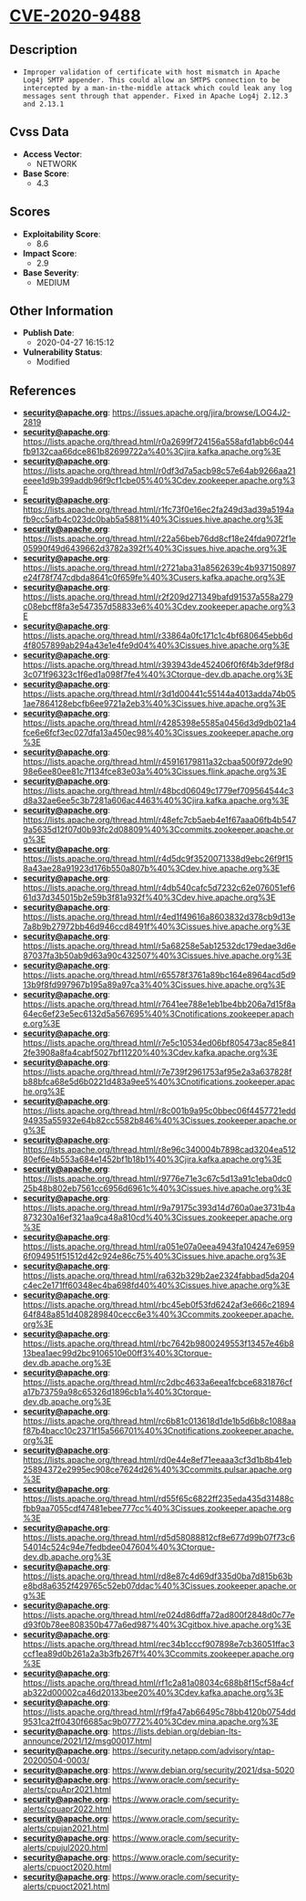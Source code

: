 
# [CVE-2020-9488](https://issues.apache.org/jira/browse/LOG4J2-2819)

## Description

- `Improper validation of certificate with host mismatch in Apache Log4j SMTP appender. This could allow an SMTPS connection to be intercepted by a man-in-the-middle attack which could leak any log messages sent through that appender. Fixed in Apache Log4j 2.12.3 and 2.13.1`

## Cvss Data

- **Access Vector**:
  - NETWORK
- **Base Score**:
  - 4.3

## Scores

- **Exploitability Score**:
  - 8.6
- **Impact Score**:
  - 2.9
- **Base Severity**:
  - MEDIUM

## Other Information

- **Publish Date**:
  - 2020-04-27 16:15:12
- **Vulnerability Status**:
  - Modified

## References

- **security@apache.org**: https://issues.apache.org/jira/browse/LOG4J2-2819
- **security@apache.org**: https://lists.apache.org/thread.html/r0a2699f724156a558afd1abb6c044fb9132caa66dce861b82699722a%40%3Cjira.kafka.apache.org%3E
- **security@apache.org**: https://lists.apache.org/thread.html/r0df3d7a5acb98c57e64ab9266aa21eeee1d9b399addb96f9cf1cbe05%40%3Cdev.zookeeper.apache.org%3E
- **security@apache.org**: https://lists.apache.org/thread.html/r1fc73f0e16ec2fa249d3ad39a5194afb9cc5afb4c023dc0bab5a5881%40%3Cissues.hive.apache.org%3E
- **security@apache.org**: https://lists.apache.org/thread.html/r22a56beb76dd8cf18e24fda9072f1e05990f49d6439662d3782a392f%40%3Cissues.hive.apache.org%3E
- **security@apache.org**: https://lists.apache.org/thread.html/r2721aba31a8562639c4b937150897e24f78f747cdbda8641c0f659fe%40%3Cusers.kafka.apache.org%3E
- **security@apache.org**: https://lists.apache.org/thread.html/r2f209d271349bafd91537a558a279c08ebcff8fa3e547357d58833e6%40%3Cdev.zookeeper.apache.org%3E
- **security@apache.org**: https://lists.apache.org/thread.html/r33864a0fc171c1c4bf680645ebb6d4f8057899ab294a43e1e4fe9d04%40%3Cissues.hive.apache.org%3E
- **security@apache.org**: https://lists.apache.org/thread.html/r393943de452406f0f6f4b3def9f8d3c071f96323c1f6ed1a098f7fe4%40%3Ctorque-dev.db.apache.org%3E
- **security@apache.org**: https://lists.apache.org/thread.html/r3d1d00441c55144a4013adda74b051ae7864128ebcfb6ee9721a2eb3%40%3Cissues.hive.apache.org%3E
- **security@apache.org**: https://lists.apache.org/thread.html/r4285398e5585a0456d3d9db021a4fce6e6fcf3ec027dfa13a450ec98%40%3Cissues.zookeeper.apache.org%3E
- **security@apache.org**: https://lists.apache.org/thread.html/r45916179811a32cbaa500f972de9098e6ee80ee81c7f134fce83e03a%40%3Cissues.flink.apache.org%3E
- **security@apache.org**: https://lists.apache.org/thread.html/r48bcd06049c1779ef709564544c3d8a32ae6ee5c3b7281a606ac4463%40%3Cjira.kafka.apache.org%3E
- **security@apache.org**: https://lists.apache.org/thread.html/r48efc7cb5aeb4e1f67aaa06fb4b5479a5635d12f07d0b93fc2d08809%40%3Ccommits.zookeeper.apache.org%3E
- **security@apache.org**: https://lists.apache.org/thread.html/r4d5dc9f3520071338d9ebc26f9f158a43ae28a91923d176b550a807b%40%3Cdev.hive.apache.org%3E
- **security@apache.org**: https://lists.apache.org/thread.html/r4db540cafc5d7232c62e076051ef661d37d345015b2e59b3f81a932f%40%3Cdev.hive.apache.org%3E
- **security@apache.org**: https://lists.apache.org/thread.html/r4ed1f49616a8603832d378cb9d13e7a8b9b27972bb46d946ccd8491f%40%3Cissues.hive.apache.org%3E
- **security@apache.org**: https://lists.apache.org/thread.html/r5a68258e5ab12532dc179edae3d6e87037fa3b50ab9d63a90c432507%40%3Cissues.hive.apache.org%3E
- **security@apache.org**: https://lists.apache.org/thread.html/r65578f3761a89bc164e8964acd5d913b9f8fd997967b195a89a97ca3%40%3Cissues.hive.apache.org%3E
- **security@apache.org**: https://lists.apache.org/thread.html/r7641ee788e1eb1be4bb206a7d15f8a64ec6ef23e5ec6132d5a567695%40%3Cnotifications.zookeeper.apache.org%3E
- **security@apache.org**: https://lists.apache.org/thread.html/r7e5c10534ed06bf805473ac85e8412fe3908a8fa4cabf5027bf11220%40%3Cdev.kafka.apache.org%3E
- **security@apache.org**: https://lists.apache.org/thread.html/r7e739f2961753af95e2a3a637828fb88bfca68e5d6b0221d483a9ee5%40%3Cnotifications.zookeeper.apache.org%3E
- **security@apache.org**: https://lists.apache.org/thread.html/r8c001b9a95c0bbec06f4457721edd94935a55932e64b82cc5582b846%40%3Cissues.zookeeper.apache.org%3E
- **security@apache.org**: https://lists.apache.org/thread.html/r8e96c340004b7898cad3204ea51280ef6e4b553a684e1452bf1b18b1%40%3Cjira.kafka.apache.org%3E
- **security@apache.org**: https://lists.apache.org/thread.html/r9776e71e3c67c5d13a91c1eba0dc025b48b802eb7561cc6956d6961c%40%3Cissues.hive.apache.org%3E
- **security@apache.org**: https://lists.apache.org/thread.html/r9a79175c393d14d760a0ae3731b4a873230a16ef321aa9ca48a810cd%40%3Cissues.zookeeper.apache.org%3E
- **security@apache.org**: https://lists.apache.org/thread.html/ra051e07a0eea4943fa104247e69596f094951f51512d42c924e86c75%40%3Cissues.hive.apache.org%3E
- **security@apache.org**: https://lists.apache.org/thread.html/ra632b329b2ae2324fabbad5da204c4ec2e171ff60348ec4ba698fd40%40%3Cissues.hive.apache.org%3E
- **security@apache.org**: https://lists.apache.org/thread.html/rbc45eb0f53fd6242af3e666c2189464f848a851d408289840cecc6e3%40%3Ccommits.zookeeper.apache.org%3E
- **security@apache.org**: https://lists.apache.org/thread.html/rbc7642b9800249553f13457e46b813bea1aec99d2bc9106510e00ff3%40%3Ctorque-dev.db.apache.org%3E
- **security@apache.org**: https://lists.apache.org/thread.html/rc2dbc4633a6eea1fcbce6831876cfa17b73759a98c65326d1896cb1a%40%3Ctorque-dev.db.apache.org%3E
- **security@apache.org**: https://lists.apache.org/thread.html/rc6b81c013618d1de1b5d6b8c1088aaf87b4bacc10c2371f15a566701%40%3Cnotifications.zookeeper.apache.org%3E
- **security@apache.org**: https://lists.apache.org/thread.html/rd0e44e8ef71eeaaa3cf3d1b8b41eb25894372e2995ec908ce7624d26%40%3Ccommits.pulsar.apache.org%3E
- **security@apache.org**: https://lists.apache.org/thread.html/rd55f65c6822ff235eda435d31488cfbb9aa7055cdf47481ebee777cc%40%3Cissues.zookeeper.apache.org%3E
- **security@apache.org**: https://lists.apache.org/thread.html/rd5d58088812cf8e677d99b07f73c654014c524c94e7fedbdee047604%40%3Ctorque-dev.db.apache.org%3E
- **security@apache.org**: https://lists.apache.org/thread.html/rd8e87c4d69df335d0ba7d815b63be8bd8a6352f429765c52eb07ddac%40%3Cissues.zookeeper.apache.org%3E
- **security@apache.org**: https://lists.apache.org/thread.html/re024d86dffa72ad800f2848d0c77ed93f0b78ee808350b477a6ed987%40%3Cgitbox.hive.apache.org%3E
- **security@apache.org**: https://lists.apache.org/thread.html/rec34b1cccf907898e7cb36051ffac3ccf1ea89d0b261a2a3b3fb267f%40%3Ccommits.zookeeper.apache.org%3E
- **security@apache.org**: https://lists.apache.org/thread.html/rf1c2a81a08034c688b8f15cf58a4cfab322d00002ca46d20133bee20%40%3Cdev.kafka.apache.org%3E
- **security@apache.org**: https://lists.apache.org/thread.html/rf9fa47ab66495c78bb4120b0754dd9531ca2ff0430f6685ac9b07772%40%3Cdev.mina.apache.org%3E
- **security@apache.org**: https://lists.debian.org/debian-lts-announce/2021/12/msg00017.html
- **security@apache.org**: https://security.netapp.com/advisory/ntap-20200504-0003/
- **security@apache.org**: https://www.debian.org/security/2021/dsa-5020
- **security@apache.org**: https://www.oracle.com/security-alerts/cpuApr2021.html
- **security@apache.org**: https://www.oracle.com/security-alerts/cpuapr2022.html
- **security@apache.org**: https://www.oracle.com/security-alerts/cpujan2021.html
- **security@apache.org**: https://www.oracle.com/security-alerts/cpujul2020.html
- **security@apache.org**: https://www.oracle.com/security-alerts/cpuoct2020.html
- **security@apache.org**: https://www.oracle.com/security-alerts/cpuoct2021.html
